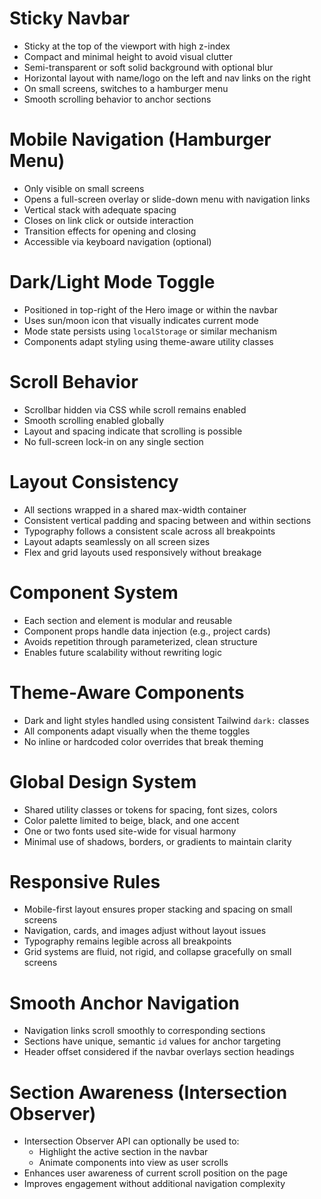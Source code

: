 # Sticky Navbar

- Sticky at the top of the viewport with high z-index  
- Compact and minimal height to avoid visual clutter  
- Semi-transparent or soft solid background with optional blur  
- Horizontal layout with name/logo on the left and nav links on the right  
- On small screens, switches to a hamburger menu  
- Smooth scrolling behavior to anchor sections  

# Mobile Navigation (Hamburger Menu)

- Only visible on small screens  
- Opens a full-screen overlay or slide-down menu with navigation links  
- Vertical stack with adequate spacing  
- Closes on link click or outside interaction  
- Transition effects for opening and closing  
- Accessible via keyboard navigation (optional)  

# Dark/Light Mode Toggle

- Positioned in top-right of the Hero image or within the navbar  
- Uses sun/moon icon that visually indicates current mode  
- Mode state persists using `localStorage` or similar mechanism  
- Components adapt styling using theme-aware utility classes  

# Scroll Behavior

- Scrollbar hidden via CSS while scroll remains enabled  
- Smooth scrolling enabled globally  
- Layout and spacing indicate that scrolling is possible  
- No full-screen lock-in on any single section  

# Layout Consistency

- All sections wrapped in a shared max-width container  
- Consistent vertical padding and spacing between and within sections  
- Typography follows a consistent scale across all breakpoints  
- Layout adapts seamlessly on all screen sizes  
- Flex and grid layouts used responsively without breakage  

# Component System

- Each section and element is modular and reusable  
- Component props handle data injection (e.g., project cards)  
- Avoids repetition through parameterized, clean structure  
- Enables future scalability without rewriting logic  

# Theme-Aware Components

- Dark and light styles handled using consistent Tailwind `dark:` classes  
- All components adapt visually when the theme toggles  
- No inline or hardcoded color overrides that break theming  

# Global Design System

- Shared utility classes or tokens for spacing, font sizes, colors  
- Color palette limited to beige, black, and one accent  
- One or two fonts used site-wide for visual harmony  
- Minimal use of shadows, borders, or gradients to maintain clarity  

# Responsive Rules

- Mobile-first layout ensures proper stacking and spacing on small screens  
- Navigation, cards, and images adjust without layout issues  
- Typography remains legible across all breakpoints  
- Grid systems are fluid, not rigid, and collapse gracefully on small screens  

# Smooth Anchor Navigation

- Navigation links scroll smoothly to corresponding sections  
- Sections have unique, semantic `id` values for anchor targeting  
- Header offset considered if the navbar overlays section headings  

# Section Awareness (Intersection Observer)

- Intersection Observer API can optionally be used to:  
  - Highlight the active section in the navbar  
  - Animate components into view as user scrolls  
- Enhances user awareness of current scroll position on the page  
- Improves engagement without additional navigation complexity  
